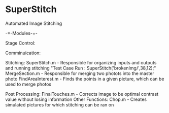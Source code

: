 # SuperStitch
Automated Image Stitching

-=-Modules-=-

Stage Control:

Comminuication:

Stitching:
  SuperStitch.m - Responsible for organizing inputs and outputs and running stitching
  "Test Case Run : SuperStitch('brokenImg/',38,12);"
  MergeSection.m - Responsible for merging two photots into the master photo
  FindAreaInterest.m - Finds the points in a given picture, which can be used to merge photos
  
Post Processing:
  FinalTouches.m - Corrects image to be optimal contrast value without losing information
Other Functions:
  Chop.m - Creates simulated pictures for which stitching can be ran on

